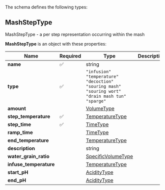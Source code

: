 The schema defines the following types:

## MashStepType 

MashStepType - a per step representation occurring within the mash

**MashStepType** is an object with these properties:

|Name|Required|Type|Description|
|--|--|--|--|
| **name** | ✅ | string|  |
| **type** | ✅ | `"infusion"`<br/>`"temperature"`<br/>`"decoction"`<br/>`"souring mash"`<br/>`"souring wort"`<br/>`"drain mash tun"`<br/>`"sparge"`|  |
| **amount** |  | [VolumeType](measureable_units.json.md#volumetype)|  |
| **step_temperature** | ✅ | [TemperatureType](measureable_units.json.md#temperaturetype)|  |
| **step_time** | ✅ | [TimeType](measureable_units.json.md#timetype)|  |
| **ramp_time** |  | [TimeType](measureable_units.json.md#timetype)|  |
| **end_temperature** |  | [TemperatureType](measureable_units.json.md#temperaturetype)|  |
| **description** |  | string|  |
| **water_grain_ratio** |  | [SpecificVolumeType](measureable_units.json.md#specificvolumetype)|  |
| **infuse_temperature** |  | [TemperatureType](measureable_units.json.md#temperaturetype)|  |
| **start_pH** |  | [AcidityType](measureable_units.json.md#aciditytype)|  |
| **end_pH** |  | [AcidityType](measureable_units.json.md#aciditytype)|  |

